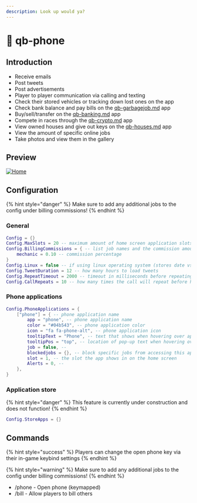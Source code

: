```yaml
---
description: Look up would ya?
---
```


# 📱 qb-phone

## Introduction

* Receive emails
* Post tweets
* Post advertisements
* Player to player communication via calling and texting
* Check their stored vehicles or tracking down lost ones on the app
* Check bank balance and pay bills on the [qb-garbagejob.md](qb-garbagejob.md "mention") app
* Buy/sell/transfer on the [qb-banking.md](qb-banking.md "mention") app
* Compete in races through the [qb-crypto.md](qb-crypto.md "mention") app
* View owned houses and give out keys on the [qb-houses.md](qb-houses.md "mention") app
* View the amount of specific online jobs
* Take photos and view them in the gallery

## Preview

[![Home](https://camo.githubusercontent.com/8b65eceaf69fb17c2806865c824813a0d6d727482dafdf8ebd8de8b37d2fc003/68747470733a2f2f63646e2e646973636f72646170702e636f6d2f6174746163686d656e74732f3932313637353234353336303932323632352f3932313637353433393738333637333839372f686f6d652e6a7067)](https://camo.githubusercontent.com/8b65eceaf69fb17c2806865c824813a0d6d727482dafdf8ebd8de8b37d2fc003/68747470733a2f2f63646e2e646973636f72646170702e636f6d2f6174746163686d656e74732f3932313637353234353336303932323632352f3932313637353433393738333637333839372f686f6d652e6a7067)

## Configuration

{% hint style="danger" %}
Make sure to add any additional jobs to the config under billing commissions!
{% endhint %}

### General

```lua
Config = {}
Config.MaxSlots = 20 -- maximum amount of home screen application slots
Config.BillingCommissions = { -- list job names and the commission amount they get
    mechanic = 0.10 -- commission percentage
}
Config.Linux = false -- if using linux operating system (stores date vs time)
Config.TweetDuration = 12 -- how many hours to load tweets
Config.RepeatTimeout = 2000 -- timeout in milliseconds before repeating call
Config.CallRepeats = 10 -- how many times the call will repeat before hanging up
```

### Phone applications

```lua
Config.PhoneApplications = {
    ["phone"] = { -- phone application name
        app = "phone", -- phone application name
        color = "#04b543", -- phone application color
        icon = "fa fa-phone-alt", -- phone application icon
        tooltipText = "Phone", -- text that shows when hovering over application
        tooltipPos = "top", -- location of pop-up text when hovering over app
        job = false, -- 
        blockedjobs = {}, -- block specific jobs from accessing this app
        slot = 1, -- the slot the app shows in on the home screen
        Alerts = 0, -- 
    },
}
```

### Application store

{% hint style="danger" %}
This feature is currently under construction and does not function!
{% endhint %}

```lua
Config.StoreApps = {}
```

## Commands

{% hint style="success" %}
Players can change the open phone key via their in-game keybind settings
{% endhint %}

{% hint style="warning" %}
Make sure to add any additional jobs to the config under billing commissions!
{% endhint %}

* /phone - Open phone (keymapped)
* /bill - Allow players to bill others
